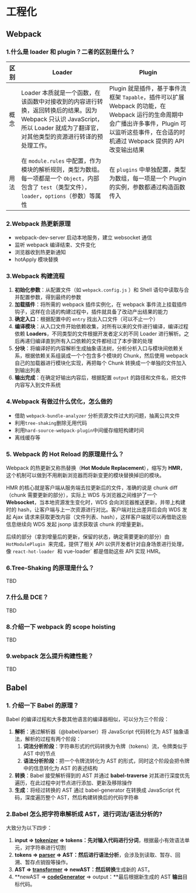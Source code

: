 # 工程化

## Webpack

### 1.什么是 loader 和 plugin？二者的区别是什么？

| 区别 | Loader                                                                                                                                                                          | Plugin                                                                                                                                                                                         |
| ---- | ------------------------------------------------------------------------------------------------------------------------------------------------------------------------------- | ---------------------------------------------------------------------------------------------------------------------------------------------------------------------------------------------- |
| 概念 | Loader 本质就是一个函数，在该函数中对接收到的内容进行转换，返回转换后的结果。因为 Webpack 只认识 JavaScript，所以 Loader 就成为了翻译官，对其他类型的资源进行转译的预处理工作。 | Plugin 就是插件，基于事件流框架 `Tapable`，插件可以扩展 Webpack 的功能，在 Webpack 运行的生命周期中会广播出许多事件，Plugin 可以监听这些事件，在合适的时机通过 Webpack 提供的 API 改变输出结果 |
| 用法 | 在 `module.rules` 中配置，作为模块的解析规则，类型为数组。每一项都是一个 `Object`，内部包含了 `test`（类型文件），`loader`，`options`（参数）等属性                             | 在 `plugins` 中单独配置，类型为数组，每一项是一个 Plugin 的实例，参数都通过构造函数传入                                                                                                        |

### 2.Webpack 热更新原理

- webpack-dev-server 启动本地服务，建立 websocket 通信
- 监听 webpack 编译结束、文件变化
- 浏览器收到热更新通知
- hotApply 模块替换

### 3.Webpack 构建流程

1. **初始化参数**：从配置文件（如 `webpack.config.js` ）和 Shell 语句中读取与合并配置参数，得到最终的参数
1. **加载插件**：将所需的 webpack 插件实例化，在 webpack 事件流上挂载插件钩子，这样在合适的构建过程中，插件就具备了改动产出结果的能力
1. **确定入口**：根据配置中的 `entry` 找出入口文件（可以不止一个）
1. **编译模块**：从入口文件开始依赖收集，对所有以来的文件进行编译，编译过程依赖 **Loaders**，不同类型的文件根据开发者定义的不同 Loader 进行解析。之后再递归编译直到所有入口依赖的文件都经过了本步骤的处理
1. **分块**：将编译好的内容解析生成抽象语法树，分析分析入口与模块间依赖关系，根据依赖关系组装成一个个包含多个模块的 Chunk，然后使用 webpack 自己的加载器进行模块化实现，再把每个 Chunk 转换成一个单独的文件加入到输出列表
1. **输出完成**：在确定好输出内容后，根据配置 `output` 的路径和文件名，把文件内容写入到文件系统

### 4.Webpack 有做过什么优化，怎么做的

- 借助 `webpack-bundle-analyzer` 分析资源文件过大的问题，抽离公共文件
- 利用`tree-shaking`删除无用代码
- 利用`hard-source-webpack-plugin`中间缓存缩短构建时间
- 离线缓存等

### 5. Webpack 的 Hot Reload 的原理是什么？

Webpack 的热更新又称热替换（**Hot Module Replacement**），缩写为 **HMR**，这个机制可以做到不用刷新浏览器而将新变更的模块替换掉旧的模块。

HMR 的核心就是客户端从服务端去拉更新后的文件，准确的说是 chunk diff（chunk 需要更新的部分），实际上 WDS 与浏览器之间维护了一个 **Websocket**，当本地资源发生变化时，WDS 会向浏览器推送更新，并带上构建时的 hash，让客户端与上一次资源进行对比。客户端对比出差异后会向 WDS 发起 Ajax 请求来获取更改内容（文件列表、hash），这样客户端就可以再借助这些信息继续向 WDS 发起 jsonp 请求获取该 chunk 的增量更新。

后续的部分（拿到增量后的更新，保留的状态，确定需要更新的部分）由 `HotModulePlugin`  来完成，提供了相关 API 以供开发者针对自身场景进行处理，像 `react-hot-loader`  和 vue-loader` 都是借助这些 API 实现 HMR。

### 6.Tree-Shaking 的原理是什么？

TBD

### 7.什么是 DCE？

TBD

### 8.介绍一下 webpack 的 scope hoisting

TBD

### 9.webpack 怎么提升构建性能？

TBD

## Babel

### 1. 介绍一下 Babel 的原理？

Babel 的编译过程和大多数其他语言的编译器相似，可以分为三个阶段：

1. **解析**：通过解析器（@babel/parser）将 JavaScript 代码转化为 AST 抽象语法，解析的过程有两个阶段：
   1. **词法分析阶段**：字符串形式的代码转换为令牌（tokens）流，令牌类似于 AST 中的节点
   1. **语法分析阶段**：把一个令牌流转化为 AST 的形式，同时这个阶段会把令牌中的信息转化为 AST 的表述结构
2. **转换**：Babel 接受解析得到的 AST 并通过 **babel-traverse** 对其进行深度优先遍历，在此过程中对节点进行添加、更新及移除操作
3. **生成**：将经过转换的 AST 通过 babel-generator 在转换成 JavaScript 代码，深度遍历整个 AST，然后构建转换后的代码字符串

### 2.Babel 怎么把字符串解析成 AST，进行词法/语法分析的?

大致分为以下四步：

1. **input => **[**tokenizer**](https://github.com/caiyongmin/awesome-coding-javascript/tree/master/src/bundler/babel/lib/tokenizer.js)** => tokens：**先对输入代码进行**分词**，根据最小有效语法单元，对字符串进行切割
1. **tokens => **[**parser**](https://github.com/caiyongmin/awesome-coding-javascript/tree/master/src/bundler/babel/lib/parser.js)** => AST：**然后进行**语法分析**，会涉及到读取、暂存、回溯、暂存点销毁等操作。
1. **AST => **[**transformer**](https://github.com/caiyongmin/awesome-coding-javascript/tree/master/src/bundler/babel/lib/transformer.js)** => newAST：**然后**转换**生成新的 AST。
1. **newAST => **[**codeGenerator**](https://github.com/Advanced-Frontend/Daily-Interview-Question/issues/src/bundler/babel/lib/codeGenerator.js)** => output：**最后根据新生成的 AST **输出**目标代码。
